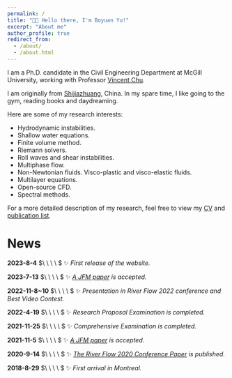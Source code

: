 ```yaml
---
permalink: /
title: "👋🏼 Hello there, I'm Boyuan Yu!"
excerpt: "About me"
author_profile: true
redirect_from: 
  - /about/
  - /about.html
---
```


I am a Ph.D. candidate in the Civil Engineering Department at McGill University, working with Professor [Vincent Chu](https://www.mcgill.ca/civil/vincent-h-chu-0).

I am originally from [Shijiazhuang](https://en.wikipedia.org/wiki/Shijiazhuang), China. In my spare time, I like going to the gym, reading books and daydreaming.

Here are some of my research interests:
* Hydrodynamic instabilities.
* Shallow water equations.
* Finite volume method.
* Riemann solvers.
* Roll waves and shear instabilities.
* Multiphase flow.
* Non-Newtonian fluids. Visco-plastic and visco-elastic fluids.
* Multilayer equations.
* Open-source CFD.
* Spectral methods.

For a more detailed description of my research, feel free to view my [CV](https://mgyby.github.io/boyuanyu.github.io//files/resume.pdf) and [publication list](https://mgyby.github.io/boyuanyu.github.io//publications/).


# News
**2023-8-4** $\ \ \ \ $ ✨ *First release of the website.*

**2023-7-13** $\ \ \ \ $ ✨ *[A JFM paper](https://www.cambridge.org/core/journals/journal-of-fluid-mechanics/article/impact-force-of-roll-waves-against-obstacles/4F7E849662DEE81E72C3B37B0A84B4FB) is accepted.*

**2022-11-8~10** $\ \ \ \ $ ✨ *Presentation in River Flow 2022 conference and Best Video Contest.*

**2022-4-19** $\ \ \ \ $ ✨ *Research Proposal Examination is completed.*

**2021-11-25** $\ \ \ \ $ ✨ *Comprehensive Examination is completed.*

**2021-11-5** $\ \ \ \ $ ✨ *[A JFM paper](https://www.cambridge.org/core/journals/journal-of-fluid-mechanics/article/front-runner-in-roll-waves-produced-by-local-disturbances/CE5F2C383323DD9945D316A833F0B723) is accepted.*

**2020-9-14** $\ \ \ \ $ ✨ *[The River Flow 2020 Conference Paper](https://www.taylorfrancis.com/chapters/edit/10.1201/b22619-12/wave-bed-friction-effect-instability-shear-flow-shallow-waters-boyuan-yu-vincent-chu) is published.*

**2018-8-29** $\ \ \ \ $ ✨ *First arrival in Montreal.*